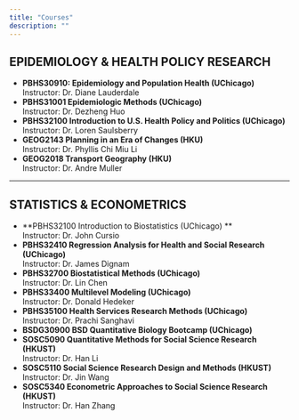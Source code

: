 ```yaml
---
title: "Courses"
description: ""
---
```


## EPIDEMIOLOGY & HEALTH POLICY RESEARCH

* **PBHS30910: Epidemiology and Population Health (UChicago)** <br>
    Instructor: Dr. Diane Lauderdale
* **PBHS31001 Epidemiologic Methods (UChicago)** <br>
    Instructor: Dr. Dezheng Huo
* **PBHS32100 Introduction to U.S. Health Policy and Politics (UChicago)** <br>
    Instructor: Dr. Loren Saulsberry  
* **GEOG2143 Planning in an Era of Changes (HKU)** <br>
    Instructor: Dr. Phyllis Chi Miu Li    
* **GEOG2018 Transport Geography (HKU)** <br>
    Instructor: Dr. Andre Muller

---
## STATISTICS & ECONOMETRICS

* **PBHS32100 Introduction to Biostatistics (UChicago) ** <br>
    Instructor: Dr. John Cursio
* **PBHS32410 Regression Analysis for Health and Social Research (UChicago)** <br>
    Instructor: Dr. James Dignam
* **PBHS32700 Biostatistical Methods (UChicago)** <br>
    Instructor: Dr. Lin Chen
* **PBHS33400 Multilevel Modeling (UChicago)** <br>
    Instructor: Dr. Donald Hedeker
* **PBHS35100 Health Services Research Methods (UChicago)** <br>
    Instructor: Dr. Prachi Sanghavi
* **BSDG30900 BSD Quantitative Biology Bootcamp (UChicago)** <br>
* **SOSC5090 Quantitative Methods for Social Science Research (HKUST)** <br>
    Instructor: Dr. Han Li
* **SOSC5110 Social Science Research Design and Methods (HKUST)** <br>
    Instructor: Dr. Jin Wang
* **SOSC5340 Econometric Approaches to Social Science Research (HKUST)** <br>
    Instructor: Dr. Han Zhang
    